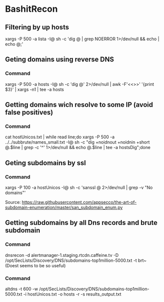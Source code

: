 # BashitRecon

## Filtering by up hosts

xargs -P 500 -a lista -I@ sh -c 'dig @ | grep NOERROR 1>/dev/null && echo | echo @;'

## Geting domains using reverse DNS

### Command

xargs -P 500 -a hosts -I@ sh -c 'dig @' 2>/dev/null | awk -F'<<>>' '{print $3}' | xargs -n1 | tee -a hosts

## Getting domains wich resolve to some IP (avoid false positives)

### Command

cat hostUnicos.txt | while read line;do xargs -P 500 -a ../../subbrute/names_small.txt -I@ sh -c "dig +noidnout +noidnin +short @.$line | grep -c '^' 1>/dev/null && echo @.$line | tee -a hostsDig";done

## Geting subdomains by ssl

### Command

xargs -P 100 -a hostUnicos -I@ sh -c 'sanssl @ 2>/dev/null | grep -v "No domains"'

Source: https://raw.githubusercontent.com/appsecco/the-art-of-subdomain-enumeration/master/san_subdomain_enum.py

## Getting subdomains by all Dns records and brute subdomain

### Command

dnsrecon -d alertmanager-1.staging.rtcdn.caffeine.tv -D /opt/SecLists/Discovery/DNS/subdomains-top1million-5000.txt -t brt~
(Doest seems to be so useful)

### Command

altdns -t 600 -w /opt/SecLists/Discovery/DNS/subdomains-top1million-5000.txt -i hostUnicos.txt -o hosts -r -s results_output.txt
